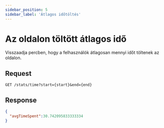 ```yaml
---
sidebar_position: 5
sidebar_label: 'Átlagos időtöltés'
---
```


# Az oldalon töltött átlagos idő

Visszaadja percben, hogy a felhasználók átlagosan mennyi időt töltenek az oldalon.

## Request
`GET /stats/time?start={start}&end={end}`

## Response
```json
{
  "avgTimeSpent":30.742095833333334
}
``` 
